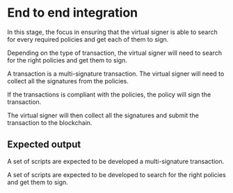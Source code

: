 # End to end integration

In this stage, the focus in ensuring that the virtual signer is able to search for every required policies and get each of them to sign.

Depending on the type of transaction, the virtual signer will need to search for the right policies and get them to sign.

A transaction is a multi-signature transaction. The virtual signer will need to collect all the signatures from the policies.

If the transactions is compliant with the policies, the policy will sign the transaction.

The virtual signer will then collect all the signatures and submit the transaction to the blockchain.

## Expected output

A set of scripts are expected to be developed a multi-signature transaction.

A set of scripts are expected to be developed to search for the right policies and get them to sign.
